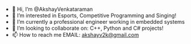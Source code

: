 - 👋 Hi, I’m @AkshayVenkataraman
- 👀 I’m interested in Esports, Competitive Programming and Singing!
- 🌱 I’m currently a professional engineer working in embedded systems
- 💞️ I’m looking to collaborate on: C++, Python and C# projects!
- 📫 How to reach me EMAIL: akshayv2k@gmail.com

<!---
AkshayVenkataraman/AkshayVenkataraman is a ✨ special ✨ repository because its `README.md` (this file) appears on your GitHub profile.
You can click the Preview link to take a look at your changes.
--->
